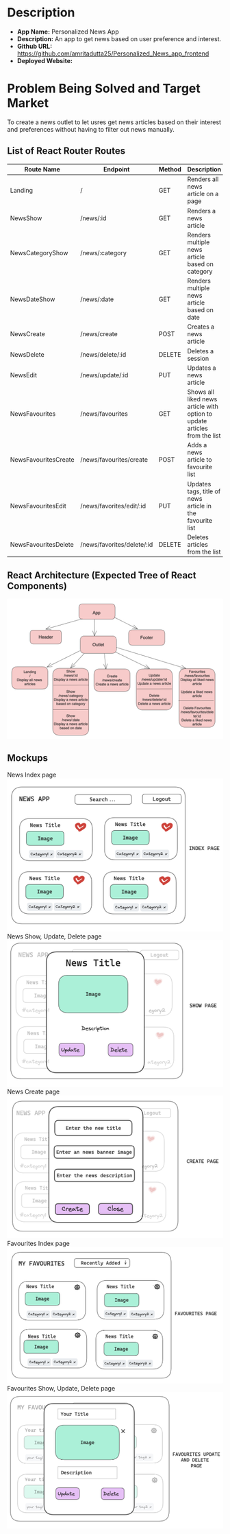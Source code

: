 # Description

- **App Name:** Personalized News App
- **Description:** An app to get news based on user preference and interest.
- **Github URL:**  https://github.com/amritadutta25/Personalized_News_app_frontend
- **Deployed Website:** 

# Problem Being Solved and Target Market
To create a news outlet to let usres get news articles based on their interest and preferences without having to filter out news manually.

## List of React Router Routes

| Route Name | Endpoint | Method | Description | 
|------------|----------|--------|-------------|
| Landing | / | GET | Renders all news article on a page|
| NewsShow | /news/:id | GET | Renders a news article |
| NewsCategoryShow | /news/:category | GET | Renders multiple news article based on category|
| NewsDateShow | /news/:date | GET | Renders multiple news article based on date|
| NewsCreate | /news/create | POST | Creates a news article |
| NewsDelete | /news/delete/:id | DELETE | Deletes a session |
| NewsEdit | /news/update/:id | PUT | Updates a news article|
| NewsFavourites | /news/favourites | GET | Shows all liked news article with option to update articles from the list |
| NewsFavouritesCreate | /news/favourites/create | POST | Adds a news article  to favourite list|
| NewsFavouritesEdit | /news/favorites/edit/:id | PUT | Updates tags, title of news article in the favourite list|
| NewsFavouritesDelete | /news/favorites/delete/:id | DELETE | Deletes articles from the list |



## React Architecture (Expected Tree of React Components)
![React Components Architecture](./images/react_component_architecture.png)


## Mockups
News Index page
![Desktop Design Mockup](./images/news_index_page.png)
News Show, Update, Delete page
![Desktop Design Mockup](./images/news_show_update_delete_page.png)
News Create page
![Desktop Design Mockup](./images/news_create_page.png)
Favourites Index page
![Desktop Design Mockup](./images/favourites_index_page.png)
Favourites Show, Update, Delete page
![Desktop Design Mockup](./images/favourites_show_update_delete_page.png)